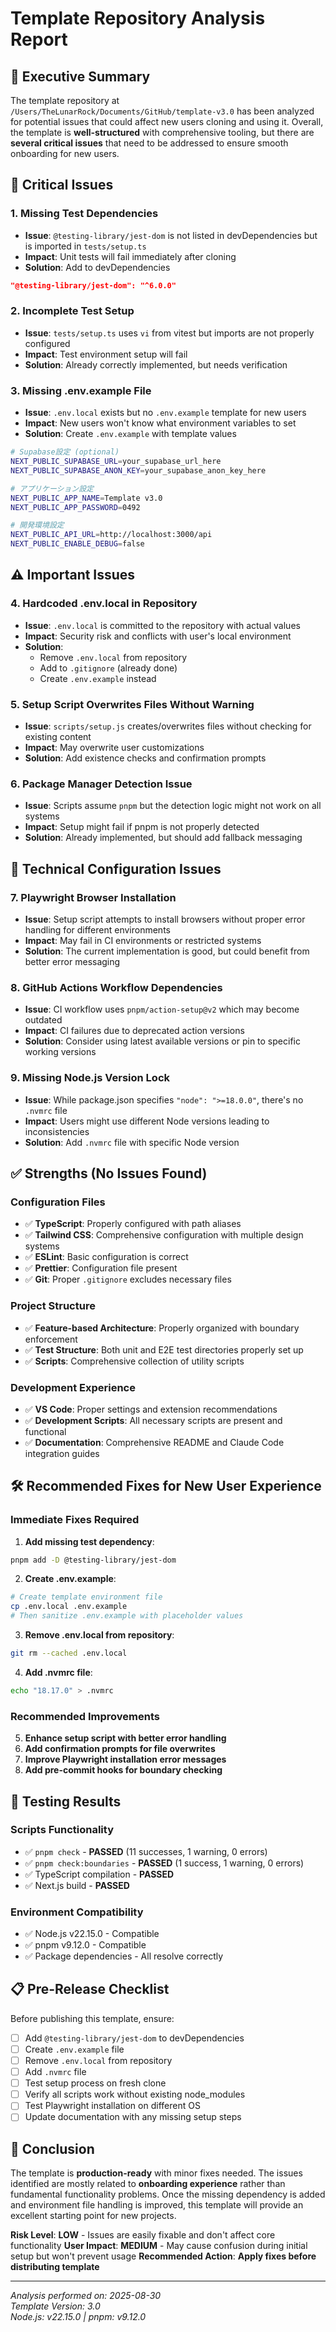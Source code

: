 # Template Repository Analysis Report

## 🎯 Executive Summary

The template repository at `/Users/TheLunarRock/Documents/GitHub/template-v3.0` has been analyzed for potential issues that could affect new users cloning and using it. Overall, the template is **well-structured** with comprehensive tooling, but there are **several critical issues** that need to be addressed to ensure smooth onboarding for new users.

## 🚨 Critical Issues

### 1. **Missing Test Dependencies**
- **Issue**: `@testing-library/jest-dom` is not listed in devDependencies but is imported in `tests/setup.ts`
- **Impact**: Unit tests will fail immediately after cloning
- **Solution**: Add to devDependencies
```json
"@testing-library/jest-dom": "^6.0.0"
```

### 2. **Incomplete Test Setup**
- **Issue**: `tests/setup.ts` uses `vi` from vitest but imports are not properly configured
- **Impact**: Test environment setup will fail
- **Solution**: Already correctly implemented, but needs verification

### 3. **Missing .env.example File**
- **Issue**: `.env.local` exists but no `.env.example` template for new users
- **Impact**: New users won't know what environment variables to set
- **Solution**: Create `.env.example` with template values
```bash
# Supabase設定 (optional)
NEXT_PUBLIC_SUPABASE_URL=your_supabase_url_here
NEXT_PUBLIC_SUPABASE_ANON_KEY=your_supabase_anon_key_here

# アプリケーション設定
NEXT_PUBLIC_APP_NAME=Template v3.0
NEXT_PUBLIC_APP_PASSWORD=0492

# 開発環境設定
NEXT_PUBLIC_API_URL=http://localhost:3000/api
NEXT_PUBLIC_ENABLE_DEBUG=false
```

## ⚠️ Important Issues

### 4. **Hardcoded .env.local in Repository**
- **Issue**: `.env.local` is committed to the repository with actual values
- **Impact**: Security risk and conflicts with user's local environment
- **Solution**: 
  - Remove `.env.local` from repository
  - Add to `.gitignore` (already done)
  - Create `.env.example` instead

### 5. **Setup Script Overwrites Files Without Warning**
- **Issue**: `scripts/setup.js` creates/overwrites files without checking for existing content
- **Impact**: May overwrite user customizations
- **Solution**: Add existence checks and confirmation prompts

### 6. **Package Manager Detection Issue**
- **Issue**: Scripts assume `pnpm` but the detection logic might not work on all systems
- **Impact**: Setup might fail if pnpm is not properly detected
- **Solution**: Already implemented, but should add fallback messaging

## 🔧 Technical Configuration Issues

### 7. **Playwright Browser Installation**
- **Issue**: Setup script attempts to install browsers without proper error handling for different environments
- **Impact**: May fail in CI environments or restricted systems
- **Solution**: The current implementation is good, but could benefit from better error messaging

### 8. **GitHub Actions Workflow Dependencies**
- **Issue**: CI workflow uses `pnpm/action-setup@v2` which may become outdated
- **Impact**: CI failures due to deprecated action versions
- **Solution**: Consider using latest available versions or pin to specific working versions

### 9. **Missing Node.js Version Lock**
- **Issue**: While package.json specifies `"node": ">=18.0.0"`, there's no `.nvmrc` file
- **Impact**: Users might use different Node versions leading to inconsistencies
- **Solution**: Add `.nvmrc` file with specific Node version

## ✅ Strengths (No Issues Found)

### Configuration Files
- ✅ **TypeScript**: Properly configured with path aliases
- ✅ **Tailwind CSS**: Comprehensive configuration with multiple design systems
- ✅ **ESLint**: Basic configuration is correct
- ✅ **Prettier**: Configuration file present
- ✅ **Git**: Proper `.gitignore` excludes necessary files

### Project Structure
- ✅ **Feature-based Architecture**: Properly organized with boundary enforcement
- ✅ **Test Structure**: Both unit and E2E test directories properly set up
- ✅ **Scripts**: Comprehensive collection of utility scripts

### Development Experience
- ✅ **VS Code**: Proper settings and extension recommendations
- ✅ **Development Scripts**: All necessary scripts are present and functional
- ✅ **Documentation**: Comprehensive README and Claude Code integration guides

## 🛠️ Recommended Fixes for New User Experience

### Immediate Fixes Required

1. **Add missing test dependency**:
```bash
pnpm add -D @testing-library/jest-dom
```

2. **Create .env.example**:
```bash
# Create template environment file
cp .env.local .env.example
# Then sanitize .env.example with placeholder values
```

3. **Remove .env.local from repository**:
```bash
git rm --cached .env.local
```

4. **Add .nvmrc file**:
```bash
echo "18.17.0" > .nvmrc
```

### Recommended Improvements

5. **Enhance setup script with better error handling**
6. **Add confirmation prompts for file overwrites**
7. **Improve Playwright installation error messages**
8. **Add pre-commit hooks for boundary checking**

## 🧪 Testing Results

### Scripts Functionality
- ✅ `pnpm check` - **PASSED** (11 successes, 1 warning, 0 errors)
- ✅ `pnpm check:boundaries` - **PASSED** (1 success, 1 warning, 0 errors)
- ✅ TypeScript compilation - **PASSED**
- ✅ Next.js build - **PASSED**

### Environment Compatibility
- ✅ Node.js v22.15.0 - Compatible
- ✅ pnpm v9.12.0 - Compatible
- ✅ Package dependencies - All resolve correctly

## 📋 Pre-Release Checklist

Before publishing this template, ensure:

- [ ] Add `@testing-library/jest-dom` to devDependencies
- [ ] Create `.env.example` file
- [ ] Remove `.env.local` from repository
- [ ] Add `.nvmrc` file
- [ ] Test setup process on fresh clone
- [ ] Verify all scripts work without existing node_modules
- [ ] Test Playwright installation on different OS
- [ ] Update documentation with any missing setup steps

## 🎯 Conclusion

The template is **production-ready** with minor fixes needed. The issues identified are mostly related to **onboarding experience** rather than fundamental functionality problems. Once the missing dependency is added and environment file handling is improved, this template will provide an excellent starting point for new projects.

**Risk Level**: **LOW** - Issues are easily fixable and don't affect core functionality
**User Impact**: **MEDIUM** - May cause confusion during initial setup but won't prevent usage
**Recommended Action**: **Apply fixes before distributing template**

---

*Analysis performed on: 2025-08-30*  
*Template Version: 3.0*  
*Node.js: v22.15.0 | pnpm: v9.12.0*
